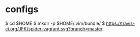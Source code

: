 # configs

$ cd $HOME
$ mkdir -p $HOME/.vim/bundle/
$ https://travis-ci.org/JFK/spider-vagrant.svg?branch=master
